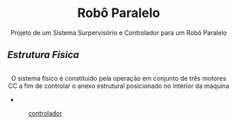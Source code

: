 <h1 align='center'>Robô Paralelo</h1>
<p align='center'>Projeto de um Sistema Surpervisório e Controlador para um Robô Paralelo</p>

<h2><i>Estrutura Física</i></h2>
<img>
<p align='center'>O sistema físico é constituido pela operação em conjunto de três motores CC a fim de controlar o anexo estrutural posicionado no interior da máquina</p>

<ul>
  <li></li>
<ul>
<a href='./Controlador'>controlador</a>

